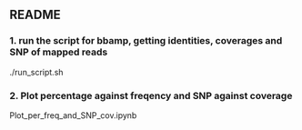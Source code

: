 ## README
### 1. run the script for bbamp, getting identities, coverages and SNP of mapped reads
./run_script.sh

### 2. Plot percentage against freqency and SNP against coverage
Plot_per_freq_and_SNP_cov.ipynb
